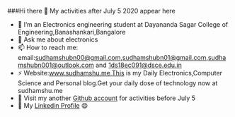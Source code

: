 ###Hi there 👋 My activities after July 5 2020 appear here
- 🌱 I’m an Electronics engineering student at Dayananda Sagar College of Engineering,Banashankari,Bangalore
- 💬 Ask me about electronics
- 📫 How to reach me: email:sudhamshubn00@gmail.com,sudhamshubn01@gmail.com,sudhamshubn001@outlook.com and 1ds18ec091@dsce.edu.in<br>
- ⚡ Website:www.sudhamshu.me,This is my Daily Electronics,Computer Science and Personal blog.Get your daily dose of technology now at sudhamshu.me
- 👯 Visit my another <a href=https://github.com/sudhamshubn01>Github account</a> for activities before July 5
- 🔭 My <a href=https://www.linkedin.com/in/sudhamshu-b-n-760bb7171/>Linkedin Profile</a>
  😄
